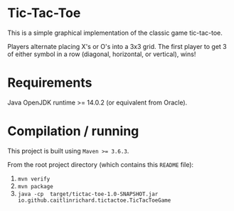# Tic-Tac-Toe

This is a simple graphical implementation of the classic game tic-tac-toe.

Players alternate placing X's or O's into a 3x3 grid.
The first player to get 3 of either symbol in a row (diagonal,
horizontal, or vertical), wins!

# Requirements

Java OpenJDK runtime >= 14.0.2 (or equivalent from Oracle).

# Compilation / running

This project is built using `Maven >= 3.6.3`.

From the root project directory (which contains this `README` file):
1. `mvn verify`
2. `mvn package`
3. `java -cp  target/tictac-toe-1.0-SNAPSHOT.jar io.github.caitlinrichard.tictactoe.TicTacToeGame`

